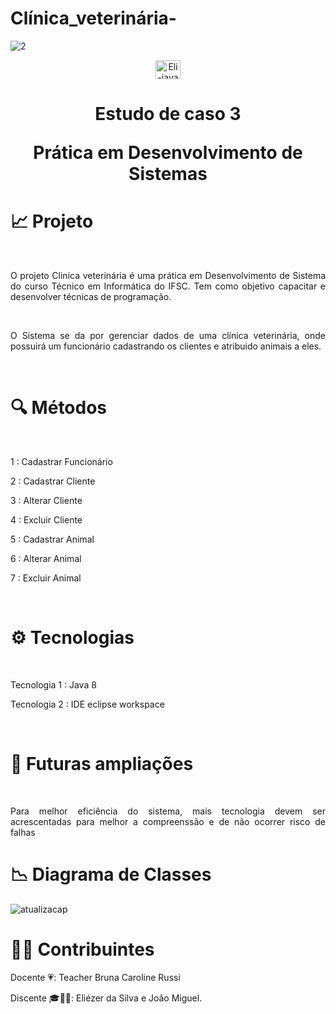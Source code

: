 # Clínica_veterinária-
![2](https://user-images.githubusercontent.com/110643682/206582969-7bf5410c-1ad1-46de-853d-35aed48666f8.png)
<br>


<p align="center"><img align="center" alt="Eli-java" height="30" width="40" src="https://cdn.jsdelivr.net/gh/devicons/devicon/icons/java/java-original.svg" ></p>


# <p align="center" >Estudo de caso 3</p><p align="center" > Prática em Desenvolvimento de Sistemas</p> 



# 📈 Projeto 
<br>
<p align="justify"> O projeto Clinica veterinária é uma prática em Desenvolvimento de Sistema do curso Técnico em Informática do IFSC.
Tem como objetivo capacitar e desenvolver técnicas de programação.</p><br> 

<p align="justify">O Sistema se da por gerenciar dados de uma clínica veterinária, onde possuirá um funcionário cadastrando os  clientes e atribuido animais a eles.</p><br>

# 🔍 Métodos 
<br>
<p>1 : Cadastrar Funcionário</p>
<p>2 : Cadastrar Cliente</p>
<p>3 : Alterar Cliente</p>
<p>4 : Excluir Cliente</p>
<p>5 : Cadastrar Animal</p>
<p>6 : Alterar Animal</p>
<p>7 : Excluir Animal</p>
<br>

# ⚙️ Tecnologias 
<br>
<p>Tecnologia 1 : Java 8</p>
<p>Tecnologia 2 : IDE eclipse workspace</p></br>

# 🔮 Futuras ampliações 
<br>
<p align="justify"> Para melhor eficiência do sistema, mais tecnologia devem ser acrescentadas para melhor a compreenssão e de não ocorrer risco de falhas</p>

#  📉 Diagrama de Classes


![atualizacap](https://user-images.githubusercontent.com/110643682/206708504-10796fc4-8111-4a5c-a294-4cc171940616.png)




#  👨‍💻  Contribuintes

<p align="left" >Docente 💗: Teacher Bruna Caroline Russi</p>
<p align="left" >Discente 🎓🤘🏻: Eliézer da Silva e João Miguel.</p>


